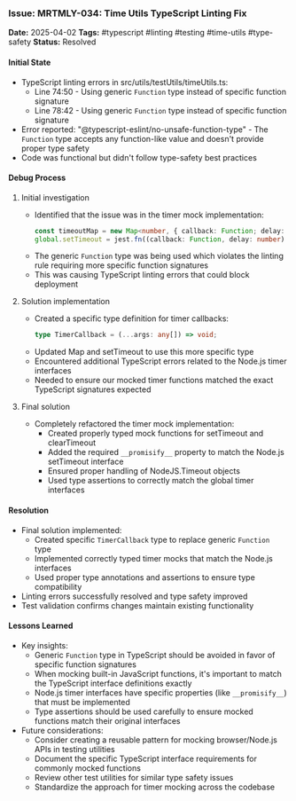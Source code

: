 ### Issue: MRTMLY-034: Time Utils TypeScript Linting Fix
**Date:** 2025-04-02
**Tags:** #typescript #linting #testing #time-utils #type-safety
**Status:** Resolved

#### Initial State
- TypeScript linting errors in src/utils/testUtils/timeUtils.ts:
  - Line 74:50 - Using generic `Function` type instead of specific function signature
  - Line 78:42 - Using generic `Function` type instead of specific function signature
- Error reported: "@typescript-eslint/no-unsafe-function-type" - The `Function` type accepts any function-like value and doesn't provide proper type safety
- Code was functional but didn't follow type-safety best practices

#### Debug Process
1. Initial investigation
   - Identified that the issue was in the timer mock implementation:
     ```typescript
     const timeoutMap = new Map<number, { callback: Function; delay: number; startTime: number }>();
     global.setTimeout = jest.fn((callback: Function, delay: number) => {
     ```
   - The generic `Function` type was being used which violates the linting rule requiring more specific function signatures
   - This was causing TypeScript linting errors that could block deployment

2. Solution implementation
   - Created a specific type definition for timer callbacks:
     ```typescript
     type TimerCallback = (...args: any[]) => void;
     ```
   - Updated Map and setTimeout to use this more specific type
   - Encountered additional TypeScript errors related to the Node.js timer interfaces
   - Needed to ensure our mocked timer functions matched the exact TypeScript signatures expected

3. Final solution
   - Completely refactored the timer mock implementation:
     - Created properly typed mock functions for setTimeout and clearTimeout
     - Added the required `__promisify__` property to match the Node.js setTimeout interface
     - Ensured proper handling of NodeJS.Timeout objects
     - Used type assertions to correctly match the global timer interfaces

#### Resolution
- Final solution implemented:
  - Created specific `TimerCallback` type to replace generic `Function` type
  - Implemented correctly typed timer mocks that match the Node.js interfaces
  - Used proper type annotations and assertions to ensure type compatibility
- Linting errors successfully resolved and type safety improved
- Test validation confirms changes maintain existing functionality

#### Lessons Learned
- Key insights:
  - Generic `Function` type in TypeScript should be avoided in favor of specific function signatures
  - When mocking built-in JavaScript functions, it's important to match the TypeScript interface definitions exactly
  - Node.js timer interfaces have specific properties (like `__promisify__`) that must be implemented
  - Type assertions should be used carefully to ensure mocked functions match their original interfaces
- Future considerations:
  - Consider creating a reusable pattern for mocking browser/Node.js APIs in testing utilities
  - Document the specific TypeScript interface requirements for commonly mocked functions
  - Review other test utilities for similar type safety issues
  - Standardize the approach for timer mocking across the codebase